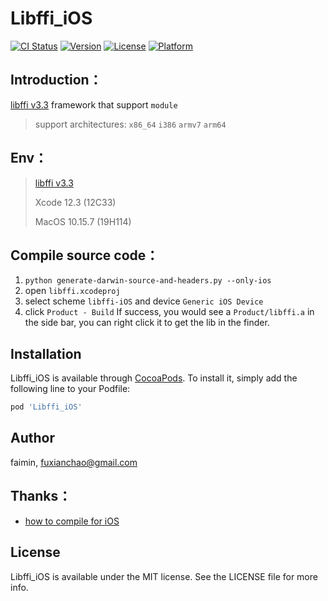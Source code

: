 # Libffi_iOS

[![CI Status](https://img.shields.io/travis/faimin/Libffi_iOS.svg?style=flat)](https://travis-ci.org/faimin/Libffi_iOS)
[![Version](https://img.shields.io/cocoapods/v/Libffi_iOS.svg?style=flat)](https://cocoapods.org/pods/Libffi_iOS)
[![License](https://img.shields.io/cocoapods/l/Libffi_iOS.svg?style=flat)](https://cocoapods.org/pods/Libffi_iOS)
[![Platform](https://img.shields.io/cocoapods/p/Libffi_iOS.svg?style=flat)](https://cocoapods.org/pods/Libffi_iOS)

## Introduction：

[libffi v3.3](https://github.com/libffi/libffi/releases/tag/v3.3) framework that support `module`

> support architectures: `x86_64` `i386` `armv7` `arm64`

## Env：

> [libffi v3.3](https://github.com/libffi/libffi/releases/tag/v3.3) 
>
> Xcode 12.3 (12C33)
>
> MacOS 10.15.7 (19H114)

## Compile source code：

1. `python generate-darwin-source-and-headers.py --only-ios`
2. open `libffi.xcodeproj`
3. select scheme `libffi-iOS` and device `Generic iOS Device`
4. click `Product - Build`
If success, you would see a `Product/libffi.a` in the side bar, you can right click it to get the lib in the finder.

## Installation

Libffi_iOS is available through [CocoaPods](https://cocoapods.org). To install
it, simply add the following line to your Podfile:

```ruby
pod 'Libffi_iOS'
```

## Author

faimin, fuxianchao@gmail.com

## Thanks：

- [how to compile for iOS](https://github.com/libffi/libffi/issues/510#issuecomment-654689416)

## License

Libffi_iOS is available under the MIT license. See the LICENSE file for more info.
